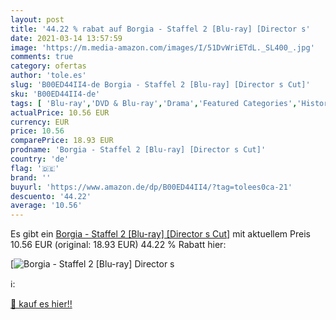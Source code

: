 ```yaml
---
layout: post
title: '44.22 % rabat auf Borgia - Staffel 2 [Blu-ray] [Director s'
date: 2021-03-14 13:57:59
image: 'https://m.media-amazon.com/images/I/51DvWriETdL._SL400_.jpg'
comments: true
category: ofertas
author: 'tole.es'
slug: 'B00ED44II4-de Borgia - Staffel 2 [Blu-ray] [Director s Cut]'
sku: 'B00ED44II4-de'
tags: [ 'Blu-ray','DVD & Blu-ray','Drama','Featured Categories','Historienfilm','Serien & TV-Produktionen', ]
actualPrice: 10.56 EUR
currency: EUR
price: 10.56
comparePrice: 18.93 EUR
prodname: 'Borgia - Staffel 2 [Blu-ray] [Director s Cut]'
country: 'de'
flag: '🇩🇪'
brand: ''
buyurl: 'https://www.amazon.de/dp/B00ED44II4/?tag=tolees0ca-21'
descuento: '44.22'
average: '10.56'
---
```


Es gibt ein [Borgia - Staffel 2 [Blu-ray] [Director s Cut]](https://www.amazon.de/dp/B00ED44II4/?tag=tolees0ca-21) mit aktuellem Preis 10.56 EUR (original: 18.93 EUR) 44.22 % Rabatt hier:

[![Borgia - Staffel 2 [Blu-ray] [Director s](https://m.media-amazon.com/images/I/51DvWriETdL._SL400_.jpg)](https://www.amazon.de/dp/B00ED44II4/?tag=tolees0ca-21)

ℹ️:


[🛒 kauf es hier!!](https://www.amazon.de/dp/B00ED44II4/?tag=tolees0ca-21)
